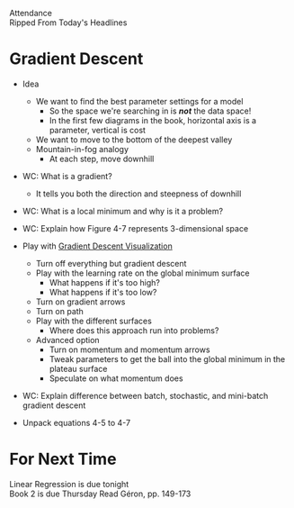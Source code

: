 Attendance  
Ripped From Today's Headlines

# Gradient Descent
* Idea
  * We want to find the best parameter settings for a model
    * So the space we're searching in is ***not*** the data space!
    * In the first few diagrams in the book, horizontal axis is a parameter, vertical is cost
  * We want to move to the bottom of the deepest valley
  * Mountain-in-fog analogy
    * At each step, move downhill
* WC: What is a gradient?
  * It tells you both the direction and steepness of downhill
* WC: What is a local minimum and why is it a problem?
* WC: Explain how Figure 4-7 represents 3-dimensional space

* Play with [Gradient Descent Visualization](https://github.com/lilipads/gradient_descent_viz)
  * Turn off everything but gradient descent
  * Play with the learning rate on the global minimum surface
    * What happens if it's too high?
    * What happens if it's too low?
  * Turn on gradient arrows
  * Turn on path
  * Play with the different surfaces
    * Where does this approach run into problems?
  * Advanced option
    * Turn on momentum and momentum arrows
    * Tweak parameters to get the ball into the global minimum in the plateau surface
    * Speculate on what momentum does

* WC: Explain difference between batch, stochastic, and mini-batch gradient descent
* Unpack equations 4-5 to 4-7

# For Next Time
Linear Regression is due tonight  
Book 2 is due Thursday
Read Géron, pp. 149-173
